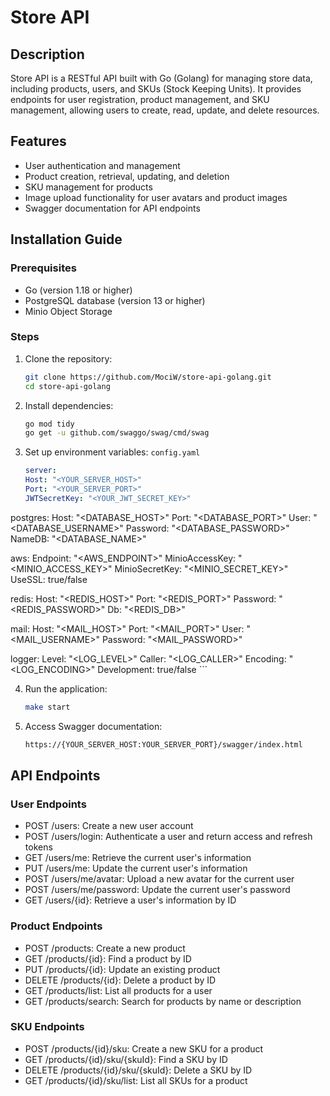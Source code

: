 # Store API

## Description
Store API is a RESTful API built with Go (Golang) for managing store data, including products, users, and SKUs (Stock Keeping Units). It provides endpoints for user registration, product management, and SKU management, allowing users to create, read, update, and delete resources.

## Features
- User authentication and management
- Product creation, retrieval, updating, and deletion
- SKU management for products
- Image upload functionality for user avatars and product images
- Swagger documentation for API endpoints

## Installation Guide

### Prerequisites
- Go (version 1.18 or higher)
- PostgreSQL database (version 13 or higher)
- Minio Object Storage

### Steps
1. Clone the repository:
   ```bash
   git clone https://github.com/MociW/store-api-golang.git
   cd store-api-golang
   ```

2. Install dependencies:
    ```bash
    go mod tidy
    go get -u github.com/swaggo/swag/cmd/swag
    ```

3. Set up environment variables: `config.yaml`
    ```yml
    server:
    Host: "<YOUR_SERVER_HOST>"
    Port: "<YOUR_SERVER_PORT>"
    JWTSecretKey: "<YOUR_JWT_SECRET_KEY>"

  postgres:
      Host: "<DATABASE_HOST>"
      Port: "<DATABASE_PORT>"
      User: "<DATABASE_USERNAME>"
      Password: "<DATABASE_PASSWORD>"
      NameDB: "<DATABASE_NAME>"

  aws:
      Endpoint: "<AWS_ENDPOINT>"
      MinioAccessKey: "<MINIO_ACCESS_KEY>"
      MinioSecretKey: "<MINIO_SECRET_KEY>"
      UseSSL: true/false 

  redis:
      Host: "<REDIS_HOST>"
      Port: "<REDIS_PORT>"
      Password: "<REDIS_PASSWORD>"
      Db: "<REDIS_DB>"

  mail:
      Host: "<MAIL_HOST>"
      Port: "<MAIL_PORT>"
      User: "<MAIL_USERNAME>"
      Password: "<MAIL_PASSWORD>"

  logger:
      Level: "<LOG_LEVEL>"
      Caller: "<LOG_CALLER>"
      Encoding: "<LOG_ENCODING>"
      Development: true/false
    ```

4. Run the application:
    ```bash
    make start
    ```

5. Access Swagger documentation:
    ```bash
    https://{YOUR_SERVER_HOST:YOUR_SERVER_PORT}/swagger/index.html
    ```

## API Endpoints
### User Endpoints
- POST /users: Create a new user account
- POST /users/login: Authenticate a user and return access and refresh tokens
- GET /users/me: Retrieve the current user's information
- PUT /users/me: Update the current user's information
- POST /users/me/avatar: Upload a new avatar for the current user
- POST /users/me/password: Update the current user's password
- GET /users/{id}: Retrieve a user's information by ID

### Product Endpoints
- POST /products: Create a new product
- GET /products/{id}: Find a product by ID
- PUT /products/{id}: Update an existing product
- DELETE /products/{id}: Delete a product by ID
- GET /products/list: List all products for a user
- GET /products/search: Search for products by name or description

### SKU Endpoints
- POST /products/{id}/sku: Create a new SKU for a product
- GET /products/{id}/sku/{skuId}: Find a SKU by ID
- DELETE /products/{id}/sku/{skuId}: Delete a SKU by ID
- GET /products/{id}/sku/list: List all SKUs for a product

